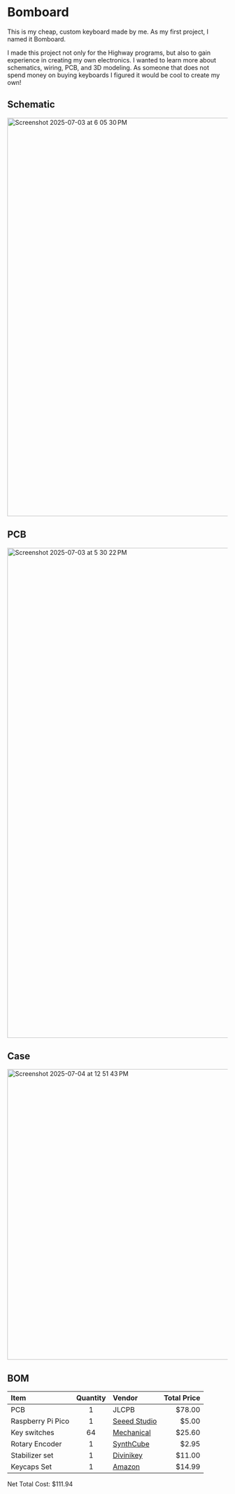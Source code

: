 # Bomboard
This is my cheap, custom keyboard made by me. As my first project, I named it Bomboard.

I made this project not only for the Highway programs, but also to gain experience in creating my own electronics.
I wanted to learn more about schematics, wiring, PCB, and 3D modeling. As someone that does not spend money on buying keyboards I figured it would be cool to create my own!

## Schematic
<img width="909" alt="Screenshot 2025-07-03 at 6 05 30 PM" src="https://github.com/user-attachments/assets/6cff0d27-cb72-4de5-b331-0441181b7c68" />

## PCB
<img width="1118" alt="Screenshot 2025-07-03 at 5 30 22 PM" src="https://github.com/user-attachments/assets/7cec4010-679f-4e03-8c65-769936ef838a" />

## Case
<img width="663" alt="Screenshot 2025-07-04 at 12 51 43 PM" src="https://github.com/user-attachments/assets/bb8148b5-53cd-419f-a30f-47527814f306" />

## BOM
|    Item    | Quantity | Vendor | Total Price |
| :-------- | :-------: | :----- | ----------: |
| PCB | 1 | JLCPB | $78.00 |
| Raspberry Pi Pico | 1 | [Seeed Studio](https://www.seeedstudio.com/Raspberry-Pi-Pico-2-p-5940.html?srsltid=AfmBOopNDN0RoseM_BDfpGL9q782IZnb89sHLu-LgA_pmGtyh8bIAI12ZJQ&gQT=2) | $5.00 |
| Key switches |  64  |  [Mechanical](https://mechanicalkeyboards.com/products/cherry-mx2a-blue-60g-clicky?_pos=1&_fid=016d7ed23&_ss=c)| $25.60 |
| Rotary Encoder | 1    | [SynthCube](https://synthcube.com/rotary-encoder/?gQT=1) | $2.95 | 
| Stabilizer set | 1 | [Divinikey](https://jlcpcb.com/) | $11.00 |
| Keycaps Set| 1 | [Amazon](https://www.amazon.com/Womier-Pudding-Keycaps-100-Percent/dp/B0DB4Z6DMS/ref=sr_1_4?crid=3KDSGFET7R3PW&dib=eyJ2IjoiMSJ9.JXTwjGdToK3WZEH4x7wFjjcMgp3TTPoNjdzpdxdQVgSHMkKCM3K1UQXigcpua9MdYIqJtKjmeekwVAu9vGDxT6nALVuQltDVwMgUqYsUHxBDTm3vLYU9XO3WX6_CRoCUf1UHvEwgMiXLOVtKKSAhyrsmoaTP-IWt4scI0ptknhSZiXKoMoXzRBTZNzhqpnvYZ7vWStdUbOes3QbC9iO88euB4x_6QWYsmUlvxiN9ol6HuYmnZpW-kDZQ4B3cP-TrFnPHNfEt-rMB7Xzw2pRuJncPvS_wAUjKVpEICK8Bqcc.ESKlCixw82J9ZDOgV03xSDnqUloHnb8AKA523uXzZJI&dib_tag=se&keywords=normal%2Bkey%2Bcaps&qid=1751660071&s=electronics&sprefix=normal%2Bkey%2Bcaps%2Celectronics%2C144&sr=1-4&th=1) | $14.99 |

Net Total Cost: $111.94

